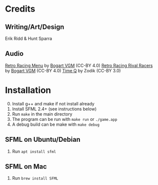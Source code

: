 # Credits

## Writing/Art/Design
Erik Ridd & Hunt Sparra

## Audio
[Retro Racing Menu](https://opengameart.org/content/retroracing-menu-synthwave) by [Bogart VGM](https://www.facebook.com/BogartVGM/) (CC-BY 4.0)
[Retro Racing Rival Racers](https://opengameart.org/content/retroracing-rival-racers) by [Bogart VGM](https://www.facebook.com/BogartVGM/) (CC-BY 4.0)
[Time Q](https://opengameart.org/content/zodik-timeq) by Zodik (CC-BY 3.0)

# Installation

 0. Install g++ and make if not install already
 1. Install SFML 2.4+ (see instructions below)
 2. Run `make` in the main directory
 3. The program can be run with `make run` or `./game.app`
 4. A debug build can be make with `make debug`

## SFML on Ubuntu/Debian

1. Run `apt install sfml`

## SFML on Mac

1. Run `brew install SFML`
